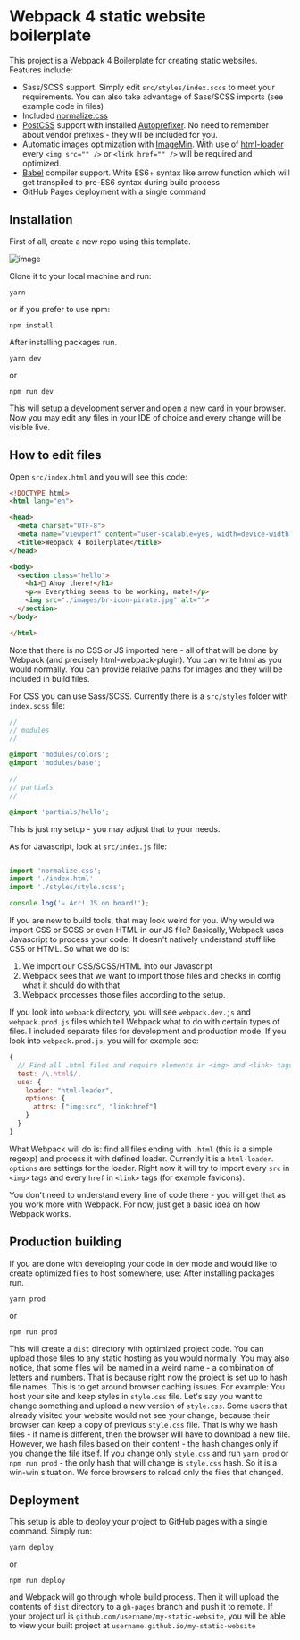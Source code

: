 # Webpack 4 static website boilerplate
This project is a Webpack 4 Boilerplate for creating static websites. Features include:
- Sass/SCSS support. Simply edit `src/styles/index.sccs` to meet your requirements. You can also take advantage of Sass/SCSS imports (see example code in files)
- Included [normalize.css](https://necolas.github.io/normalize.css/)
- [PostCSS](https://github.com/postcss/postcss) support with installed [Autoprefixer](https://github.com/postcss/autoprefixer). No need to remember about vendor prefixes - they will be included for you. 
- Automatic images optimization with [ImageMin](https://github.com/imagemin/imagemin). With use of [html-loader](https://github.com/webpack-contrib/html-loader) every `<img src="" />` or `<link href="" />` will be required and optimized.
- [Babel](https://github.com/babel/babel) compiler support. Write ES6+ syntax like arrow function which will get transpiled to pre-ES6 syntax during build process
- GitHub Pages deployment with a single command

## Installation

First of all, create a new repo using this template.

![image](https://user-images.githubusercontent.com/20635180/67092219-f6479280-f1ae-11e9-9614-378fbed00258.png)

Clone it to your local machine and run:
```
yarn
```
or if you prefer to use npm:
```
npm install
```

After installing packages run.
```
yarn dev
```
or
```
npm run dev
```

This will setup a development server and open a new card in your browser. Now you may edit any files in your IDE of choice and every change will be visible live. 

## How to edit files

Open `src/index.html` and you will see this code:

```html
<!DOCTYPE html>
<html lang="en">

<head>
  <meta charset="UTF-8">
  <meta name="viewport" content="user-scalable=yes, width=device-width, initial-scale=1.0">
  <title>Webpack 4 Boilerplate</title>
</head>

<body>
  <section class="hello">
    <h1>🏴‍ Ahoy there!</h1>
    <p>☠️ Everything seems to be working, mate!</p>
    <img src="./images/br-icon-pirate.jpg" alt="">
  </section>
</body>

</html>
```

Note that there is no CSS or JS imported here - all of that will be done by Webpack (and precisely html-webpack-plugin).
You can write html as you would normally. You can provide relative paths for images and they will be included in build files.

For CSS you can use Sass/SCSS. Currently there is a `src/styles` folder with `index.scss` file:
```scss
//
// modules
//

@import 'modules/colors';
@import 'modules/base';

//
// partials
//

@import 'partials/hello';
```

This is just my setup - you may adjust that to your needs.

As for Javascript, look at `src/index.js` file:
```js

import 'normalize.css';
import './index.html'
import './styles/style.scss';

console.log('☠️ Arr! JS on board!');
```

If you are new to build tools, that may look weird for you. Why would we import CSS or SCSS or even HTML in our JS file? Basically, Webpack uses Javascript to process your code. It doesn't natively understand stuff like CSS or HTML. So what we do is:
1. We import our CSS/SCSS/HTML into our Javascript
2. Webpack sees that we want to import those files and checks in config what it should do with that
3. Webpack processes those files according to the setup.

If you look into `webpack` directory, you will see `webpack.dev.js` and `webpack.prod.js` files which tell Webpack what to do with certain types of files. I included separate files for development and production mode. If you look into `webpack.prod.js`, you will for example see:
```js
{
  // Find all .html files and require elements in <img> and <link> tags. Then, other webpack plugins/loaders will be able to do something with them, for example optimize images
  test: /\.html$/,
  use: {
    loader: "html-loader",
    options: {
      attrs: ["img:src", "link:href"]
    }
  }
}
```
What Webpack will do is: find all files ending with `.html` (this is a simple regexp) and process it with defined loader. Currently it is a `html-loader`. `options` are settings for the loader. Right now it will try to import every `src` in `<img>` tags and every `href` in `<link>` tags (for example favicons).

You don't need to understand every line of code there - you will get that as you work more with Webpack. For now, just get a basic idea on how Webpack works.

## Production building
If you are done with developing your code in dev mode and would like to create optimized files to host somewhere, use:
After installing packages run.
```
yarn prod
```
or
```
npm run prod
```
This will create a `dist` directory with optimized project code. You can upload those files to any static hosting as you would normally. You may also notice, that some files will be named in a weird name - a combination of letters and numbers. That is because right now the project is set up to hash file names. This is to get around browser caching issues. For example: You host your site and keep styles in `style.css` file. Let's say you want to change something and upload a new version of `style.css`. Some users that already visited your website would not see your change, because their browser can keep a copy of previous `style.css` file. That is why we hash files - if name is different, then the browser will have to download a new file. However, we hash files based on their content - the hash changes only if you change the file itself. If you change only `style.css` and run `yarn prod` or `npm run prod` - the only hash that will change is `style.css` hash. So it is a win-win situation. We force browsers to reload only the files that changed.

## Deployment
This setup is able to deploy your project to GitHub pages with a single command. Simply run:
```
yarn deploy
```
or
```
npm run deploy
```
and Webpack will go through whole build process. Then it will upload the contents of `dist` directory to a `gh-pages` branch and push it to remote. If your project url is `github.com/username/my-static-website`, you will be able to view your built project at `username.github.io/my-static-website`
      
